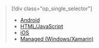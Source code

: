 > [!div class="op_single_selector"]
> 
> * [Android](../articles/mobile-services/mobile-services-android-how-to-use-client-library.md)
> * [HTML/JavaScript](../articles/mobile-services/mobile-services-html-how-to-use-client-library.md)
> * [iOS](../articles/mobile-services/mobile-services-ios-how-to-use-client-library.md)
> * [Managed (Windows/Xamarin)](../articles/mobile-services/mobile-services-dotnet-how-to-use-client-library.md)
> 
> 

